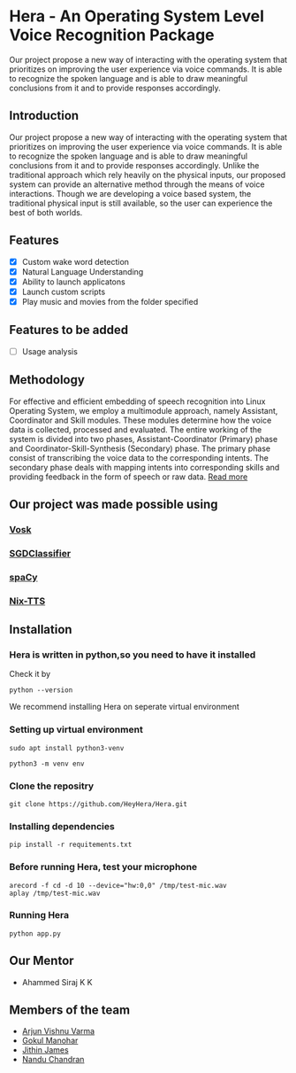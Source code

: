 # Hera - An Operating System Level Voice Recognition Package
Our project propose a new way of interacting with the operating system that prioritizes on improving the user experience via voice commands. It is able to recognize the spoken language and is able to draw meaningful conclusions from it and to provide responses accordingly.

## Introduction
Our project propose a new way of interacting with the operating system that prioritizes on improving the user experience via voice commands. 
It is able to recognize the spoken language and is able to draw meaningful conclusions from it and to provide responses accordingly. 
Unlike the traditional approach which rely heavily on the physical inputs, our proposed system can provide an alternative method through the means of voice interactions. 
Though we are developing a voice based system, the traditional physical input is still available, so the user can experience the best of both worlds.

## Features
- [X] Custom wake word detection
- [X] Natural Language Understanding
- [X] Ability to launch applicatons
- [X] Launch custom scripts
- [X] Play music and movies from the folder specified
 
## Features to be added
- [ ] Usage analysis

## Methodology
For effective and efficient embedding of speech recognition into Linux Operating System, we employ a multimodule approach, namely Assistant, Coordinator and Skill modules.
These modules determine how the voice data is collected, processed and evaluated. The entire working of the system is divided into two phases,
Assistant-Coordinator (Primary) phase and Coordinator-Skill-Synthesis (Secondary) phase.
The primary phase consist of transcribing the voice data to the corresponding intents.
The secondary phase deals with mapping intents into corresponding skills and providing feedback in the form of speech or raw data.
[Read more](https://github.com/HeyHera/Hera/blob/master/docs/Hera___An_Operating_System_Level_Voice_Recognition_Package__CS492_Project_Report_%20(Main).pdf)

## Our project was made possible using
### [Vosk](https://alphacephei.com/vosk/)
### [SGDClassifier]()
### [spaCy](https://spacy.io/)
### [Nix-TTS](https://github.com/rendchevi/nix-tts)


## Installation
### Hera is written in python,so you need to have it installed
Check it by
```
python --version
```
We recommend installing Hera on seperate virtual environment
### Setting up virtual environment
```
sudo apt install python3-venv
```
```
python3 -m venv env
```
### Clone the repositry
```
git clone https://github.com/HeyHera/Hera.git
```
### 
### Installing dependencies
```
pip install -r requitements.txt
```

### Before running Hera, test your microphone 
```
arecord -f cd -d 10 --device="hw:0,0" /tmp/test-mic.wav
aplay /tmp/test-mic.wav
```

### Running Hera
```
python app.py
```

## Our Mentor
- Ahammed Siraj K K

## Members of the team
- [Arjun Vishnu Varma](https://github.com/Arjun-Varma2)
- [Gokul Manohar](https://github.com/gokulmanohar)
- [Jithin James](https://github.com/jithinjames017)
- [Nandu Chandran](https://github.com/Nandu-Chandran)
